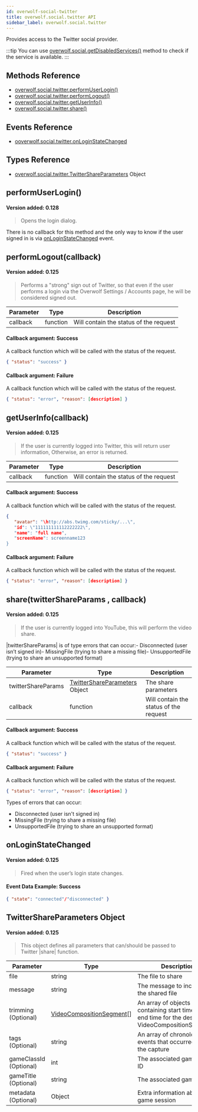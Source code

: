 ```yaml
---
id: overwolf-social-twitter
title: overwolf.social.twitter API
sidebar_label: overwolf.social.twitter
---
```


Provides access to the Twitter social provider.

:::tip
You can use [overwolf.social.getDisabledServices()](overwolf-social#getdisabledservicescallback) method to check if the service is available.
:::

## Methods Reference

* [overwolf.social.twitter.performUserLogin()](#performuserlogin)
* [overwolf.social.twitter.performLogout()](#performlogoutcallback)
* [overwolf.social.twitter.getUserInfo()](#getuserinfocallback)
* [overwolf.social.twitter.share()](#sharetwittershareparams-callback)

## Events Reference

* [ooverwolf.social.twitter.onLoginStateChanged](#onloginstatechanged)

## Types Reference

* [overwolf.social.twitter.TwitterShareParameters](#twittershareparameters-object) Object

## performUserLogin()
#### Version added: 0.128

> Opens the login dialog.

There is no callback for this method and the only way to know if the user signed in is via [onLoginStateChanged](#onloginstatechanged) event.

## performLogout(callback)
#### Version added: 0.125

> Performs a "strong" sign out of Twitter, so that even if the user performs a login via the Overwolf Settings / Accounts page, he will be considered signed out.

Parameter | Type                       | Description                                                             |
--------- | ---------------------------| ----------------------------------------------------------------------- |
callback  | function                   | Will contain the status of the request                                  |

#### Callback argument: Success

A callback function which will be called with the status of the request.

```json
{ "status": "success" }
 ```

 #### Callback argument: Failure

A callback function which will be called with the status of the request.

```json
{ "status": "error", "reason": [description] } 
```

## getUserInfo(callback)
#### Version added: 0.125

> If the user is currently logged into Twitter, this will return user information, Otherwise, an error is returned.

Parameter | Type                       | Description                                                             |
--------- | ---------------------------| ----------------------------------------------------------------------- |
callback  | function                   | Will contain the status of the request                                  |

#### Callback argument: Success

A callback function which will be called with the status of the request.

```json
{ 
   "avatar": "\http://abs.twimg.com/sticky/...\", 
   "id": \"111111111112222222\",
   "name": "full name",
   "screenName": screenname123
}
 ```

 #### Callback argument: Failure

A callback function which will be called with the status of the request.

```json
{ "status": "error", "reason": [description] } 
```

## share(twitterShareParams	, callback)
#### Version added: 0.125

> If the user is currently logged into YouTube, this will perform the video share.

|twitterShareParams| is of type  errors that can occur:- Disconnected (user isn’t signed in)- MissingFile (trying to share a missing file)- UnsupportedFile (trying to share an unsupported format)

Parameter             | Type                       | Description                                                           |
--------------------- | ---------------------------| --------------------------------------------------------------------- |
twitterShareParams    | [TwitterShareParameters](#twittershareparameters-object) Object        | The share parameters       |
callback              | function                   | Will contain the status of the request                                |

#### Callback argument: Success

A callback function which will be called with the status of the request.

```json
{ "status": "success" }
```

 #### Callback argument: Failure

A callback function which will be called with the status of the request.

```json
{ "status": "error", "reason": [description] } 
```

Types of errors that can occur:
* Disconnected (user isn't signed in)
* MissingFile (trying to share a missing file)
* UnsupportedFile (trying to share an unsupported format)

## onLoginStateChanged
#### Version added: 0.125

> Fired when the user’s login state changes.

#### Event Data Example: Success

```json
{ "state": "connected"/"disconnected" }
```

## TwitterShareParameters Object
#### Version added: 0.125

> This object defines all parameters that can/should be passed to Twitter |share| function.

Parameter              | Type    | Description                                                                 |
---------------------- | --------| --------------------------------------------------------------------------- |
file                   | string  | The file to share                                                           |
message                | string  | The message to include with the shared file                                 |
trimming (Optional)    | [VideoCompositionSegment](overwolf-media-videos#videocompositionsegment-object)[]  | An array of objects containing start time and end time for the desired VideoCompositionSegment[]                                        |
tags (Optional)        | string  | An array of chronological events that occurred during the capture           |
gameClassId (Optional) | int     | The associated game's class ID                                              |
gameTitle (Optional)   | string  | The associated game's title                                                 |
metadata (Optional)    | Object  | Extra information about the game session                                    |